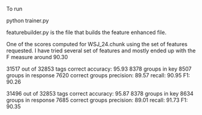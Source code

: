 To run

python trainer.py

featurebuilder.py is the file that builds the feature enhanced file.

One of the scores computed for WSJ_24.chunk using the set of features requested.
I have tried several set of features and mostly ended up with the F measure around 90.30

31517 out of 32853 tags correct
  accuracy: 95.93
8378 groups in key
8507 groups in response
7620 correct groups
  precision: 89.57
  recall:    90.95
  F1:        90.26


31496 out of 32853 tags correct
  accuracy: 95.87
8378 groups in key
8634 groups in response
7685 correct groups
  precision: 89.01
  recall:    91.73
  F1:        90.35
  